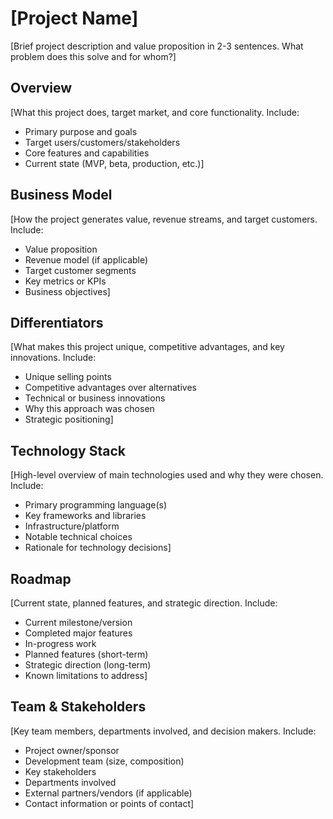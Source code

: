 # [Project Name]

[Brief project description and value proposition in 2-3 sentences. What problem does this solve and for whom?]

## Overview

[What this project does, target market, and core functionality. Include:

- Primary purpose and goals
- Target users/customers/stakeholders
- Core features and capabilities
- Current state (MVP, beta, production, etc.)]

## Business Model

[How the project generates value, revenue streams, and target customers. Include:

- Value proposition
- Revenue model (if applicable)
- Target customer segments
- Key metrics or KPIs
- Business objectives]

## Differentiators

[What makes this project unique, competitive advantages, and key innovations. Include:

- Unique selling points
- Competitive advantages over alternatives
- Technical or business innovations
- Why this approach was chosen
- Strategic positioning]

## Technology Stack

[High-level overview of main technologies used and why they were chosen. Include:

- Primary programming language(s)
- Key frameworks and libraries
- Infrastructure/platform
- Notable technical choices
- Rationale for technology decisions]

## Roadmap

[Current state, planned features, and strategic direction. Include:

- Current milestone/version
- Completed major features
- In-progress work
- Planned features (short-term)
- Strategic direction (long-term)
- Known limitations to address]

## Team & Stakeholders

[Key team members, departments involved, and decision makers. Include:

- Project owner/sponsor
- Development team (size, composition)
- Key stakeholders
- Departments involved
- External partners/vendors (if applicable)
- Contact information or points of contact]
